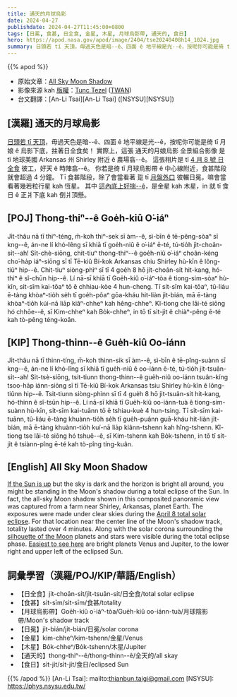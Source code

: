 ```yaml
---
title: 通天的月球烏影
date: 2024-04-27
publishdate: 2024-04-27T11:45:00+0800
tags: [日冕, 食甚, 日全食, 金星, 木星, 月球烏影帶, 通天的, 食日]
hero: https://apod.nasa.gov/apod/image/2404/tse20240408h14_1024.jpg
summary: 日頭若 tī 天頂，毋過天色是暗--ê、四面 ê 地平線是光--ê，按呢你可能是徛 tī 月娘 ê 烏影下底，拄著日全食矣！
---
```


{{% apod %}}

- 原始文章：[All Sky Moon Shadow](https://apod.nasa.gov/apod/ap240420.html)
- 影像來源 kah [版權][copyright]：[Tunc Tezel](http://www.twanight.org/tezel) ([TWAN](http://www.twanight.org/))
- 台文翻譯：[An-Li Tsai][An-Li Tsai] ([NSYSU][NSYSU])

## [漢羅] 通天的月球烏影
[日頭若 tī 天頂][If the Sun is up]，毋過天色是暗--ê、四面 ê 地平線是光--ê，按呢你可能是徛 tī 月娘 ê 烏影下底，拄著日全食矣！
實際上，這張 通天的月娘烏影 全景組合影像 是 tī 地球美國 Arkansas 州 Shirley 附近 ê 農場翕--ê。
這張相片是 tī [4 月 8 號 日全食][April 8 total solar eclipse] 彼工，好天 ê 時陣翕--ê。
你若是徛 tī 月球烏影帶 ê 中心線附近，食甚階段 就會超過 4 分鐘。
Tī 食甚階段，除了會當看著 踅 tī [月盤外口][silhouette of the Moon] 彼輾日冕，嘛會當看著幾若粒行星 kah 恆星。
其中 [這內底上好揣--ê][Easiest to see here]，是金星 kah 木星，in 就 tī 食日 ê 正爿下底 kah 倒爿頂懸。

## [POJ] Thong-thiⁿ--ê Goe̍h-kiû O͘-iáⁿ
Ji̍t-thâu nā tī thiⁿ-téng, m̄-koh thiⁿ-sek sī àm--ê, sì-bīn ê tē-pêng-sòaⁿ sī kng--ê, án-ne lí khó-lêng sī khiā tī goe̍h-niû ê o͘-iáⁿ ē-té, tú-tio̍h ji̍t-choân-si̍t--ah!
Si̍t-chè-siōng, chit-tiuⁿ thong-thiⁿ--ê goe̍h-niû o͘-iáⁿ choân-kéng cho͘-ha̍p iáⁿ-siōng sī tī Tē-kiû Bí-kok Arkansas chiu Shirley hù-kīn ê lông-tiûⁿ hip--ê.
Chit-tiuⁿ siòng-phìⁿ sī tī 4 goe̍h 8 hō ji̍t-choân-si̍t hit-kang, hó-thiⁿ ê sî-chūn hip--ê.
Lí nā-sī khiā tī Goe̍h-kiû o͘-iáⁿ-tòa ê tiong-sim-sòaⁿ hù-kīn, si̍t-sīm kai-tōaⁿ tō ē chhiau-kòe 4 hun-cheng.
Tī si̍t-sīm kai-tōaⁿ, tû-liáu ē-tàng khòaⁿ-tio̍h se̍h tī goe̍h-pôaⁿ gōa-kháu hit-liàn ji̍t-bián, mā ē-tàng khòaⁿ-tio̍h kúi-nā lia̍p kiâⁿ-chheⁿ kah hêng-chheⁿ.
Kî-tiong che lāi-té siōng hó chhōe--ê, sī Kim-chheⁿ kah Bo̍k-chheⁿ, in tō tī si̍t-ji̍t ê chiàⁿ-pêng ē-té kah tò-pêng téng-koân.

## [KIP] Thong-thinn--ê Gue̍h-kiû Oo-iánn
Ji̍t-thâu nā tī thinn-tíng, m̄-koh thinn-sik sī àm--ê, sì-bīn ê tē-pîng-suànn sī kng--ê, án-ne lí khó-lîng sī khiā tī gue̍h-niû ê oo-iánn ē-té, tú-tio̍h ji̍t-tsuân-si̍t--ah!
Si̍t-tsè-siōng, tsit-tiunn thong-thinn--ê gue̍h-niû oo-iánn tsuân-kíng tsoo-ha̍p iánn-siōng sī tī Tē-kiû Bí-kok Arkansas tsiu Shirley hù-kīn ê lông-tiûnn hip--ê.
Tsit-tiunn siòng-phìnn sī tī 4 gue̍h 8 hō ji̍t-tsuân-si̍t hit-kang, hó-thinn ê sî-tsūn hip--ê.
Lí nā-sī khiā tī Gue̍h-kiû oo-iánn-tuà ê tiong-sim-suànn hù-kīn, si̍t-sīm kai-tuānn tō ē tshiau-kuè 4 hun-tsing.
Tī si̍t-sīm kai-tuānn, tû-liáu ē-tàng khuànn-tio̍h se̍h tī gue̍h-puânn guā-kháu hit-liàn ji̍t-bián, mā ē-tàng khuànn-tio̍h kuí-nā lia̍p kiânn-tshenn kah hîng-tshenn.
Kî-tiong tse lāi-té siōng hó tshuē--ê, sī Kim-tshenn kah Bo̍k-tshenn, in tō tī si̍t-ji̍t ê tsiànn-pîng ē-té kah tò-pîng tíng-kuân.

## [English] All Sky Moon Shadow
[If the Sun is up][If the Sun is up] but the sky is dark and the horizon is bright all around, you might be standing in the Moon's shadow during a total eclipse of the Sun.
In fact, the all-sky Moon shadow shown in this composited panoramic view was captured from a farm near Shirley, Arkansas, planet Earth.
The exposures were made under clear skies during the [April 8 total solar eclipse][April 8 total solar eclipse].
For that location near the center line of the Moon's shadow track, totality lasted over 4 minutes.
Along with the solar corona surrounding the [silhouette of the Moon][silhouette of the Moon] planets and stars were visible during the total eclipse phase.
[Easiest to see here][Easiest to see here] are bright planets Venus and Jupiter, to the lower right and upper left of the eclipsed Sun.

## 詞彙學習（漢羅/POJ/KIP/華語/English）
- 【日全食】ji̍t-choân-si̍t/ji̍t-tsuân-si̍t/日全食/total solar eclipse
- 【食甚】si̍t-sīm/si̍t-sīm/食甚/totality
- 【月球烏影帶】Goe̍h-kiû o͘-iáⁿ-tòa/Gue̍h-kiû oo-iánn-tuà/月球陰影帶/Moon's shadow track
- 【日冕】ji̍t-bián/ji̍t-bián/日冕/solar corona
- 【金星】kim-chheⁿ/kim-tshenn/金星/Venus
- 【木星】Bo̍k-chheⁿ/Bo̍k-tshenn/木星/Jupiter
- 【通天的】thong-thiⁿ--ê/thong-thinn--ê/全天的/all skay
- 【食日】si̍t-ji̍t/si̍t-ji̍t/食日/eclipsed Sun

{{% /apod %}}
[An-Li Tsai]: mailto:thianbun.taigi@gmail.com
[NSYSU]: https://phys.nsysu.edu.tw/

[copyright]: https://apod.nasa.gov/apod/fap/lib/about_apod.html#srapply
[License3]: https://creativecommons.org/licenses/by/3.0/
[License2]:https://creativecommons.org/licenses/by-nc-nd/2.0/

[If the Sun is up]:https://www.flickr.com/photos/nasahqphoto/albums/72177720315879304/
[April 8 total solar eclipse]:https://science.nasa.gov/solar-system/skywatching/april-8-total-solar-eclipse-through-the-eyes-of-nasa/
[silhouette of the Moon]:https://www.facebook.com/media/set/?set=a.410844681644115&type=3
[Easiest to see here]:https://apod.nasa.gov/apod/image/2404/20240408h14La.jpg
